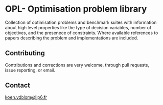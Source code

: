 # OPL- Optimisation problem library
Collection of optimisation problems and benchmark suites with information about high level properties like the type of decision variables, number of objectives, and the presenece of constraints. Where available references to papers describing the problem and implementations are included.

## Contributing
Contributions and corrections are very welcome, through pull requests, issue reporting, or email.

## Contact
koen.vdblom@lip6.fr
